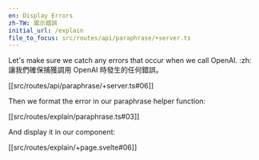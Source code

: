 ```yaml
---
en: Display Errors
zh-TW: 展示錯誤
initial_url: /explain
file_to_focus: src/routes/api/paraphrase/+server.ts
---
```


Let's make sure we catch any errors that occur when we call OpenAI. :zh: 讓我們確保捕獲調用 OpenAI 時發生的任何錯誤。

[[src/routes/api/paraphrase/+server.ts#06]]

Then we format the error in our paraphrase helper function:

[[src/routes/explain/paraphrase.ts#03]]

And display it in our component:

[[src/routes/explain/+page.svelte#06]]